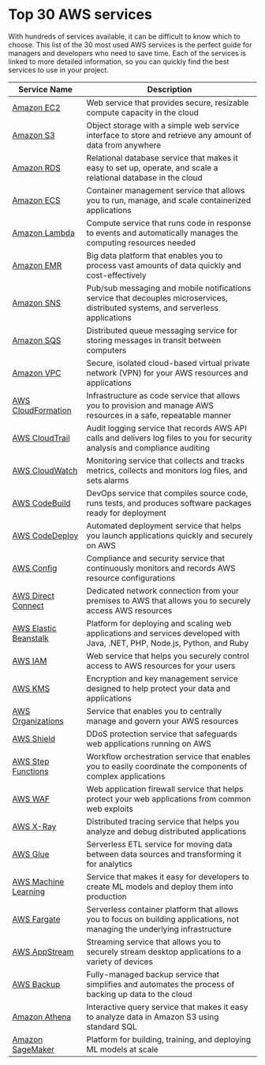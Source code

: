 
# Top 30 AWS services
With hundreds of services available, it can be difficult to know which to choose. This list of the 30 most used AWS services is the perfect guide for managers and developers who need to save time. Each of the services is linked to more detailed information, so you can quickly find the best services to use in your project.

| Service Name                                                      | Description                                                                                                                 |
| ----------------------------------------------------------------- | --------------------------------------------------------------------------------------------------------------------------------- |
| [Amazon EC2](https://aws.amazon.com/ec2/)                         | Web service that provides secure, resizable compute capacity in the cloud                                                         |
| [Amazon S3](https://aws.amazon.com/s3/)                           | Object storage with a simple web service interface to store and retrieve any amount of data from anywhere                         |
| [Amazon RDS](https://aws.amazon.com/rds/)                         | Relational database service that makes it easy to set up, operate, and scale a relational database in the cloud                   |
| [Amazon ECS](https://aws.amazon.com/ecs/)                         | Container management service that allows you to run, manage, and scale containerized applications                                 |
| [Amazon Lambda](https://aws.amazon.com/lambda/)                   | Compute service that runs code in response to events and automatically manages the computing resources needed                     |
| [Amazon EMR](https://aws.amazon.com/emr/)                         | Big data platform that enables you to process vast amounts of data quickly and cost-effectively                                   |
| [Amazon SNS](https://aws.amazon.com/sns/)                         | Pub/sub messaging and mobile notifications service that decouples microservices, distributed systems, and serverless applications |
| [Amazon SQS](https://aws.amazon.com/sqs/)                         | Distributed queue messaging service for storing messages in transit between computers                                             |
| [Amazon VPC](https://aws.amazon.com/vpc/)                         | Secure, isolated cloud-based virtual private network (VPN) for your AWS resources and applications                                |
| [AWS CloudFormation](https://aws.amazon.com/cloudformation/)      | Infrastructure as code service that allows you to provision and manage AWS resources in a safe, repeatable manner                 |
| [AWS CloudTrail](https://aws.amazon.com/cloudtrail/)              | Audit logging service that records AWS API calls and delivers log files to you for security analysis and compliance auditing      |
| [AWS CloudWatch](https://aws.amazon.com/cloudwatch/)              | Monitoring service that collects and tracks metrics, collects and monitors log files, and sets alarms                             |
| [AWS CodeBuild](https://aws.amazon.com/codebuild/)                | DevOps service that compiles source code, runs tests, and produces software packages ready for deployment                         |
| [AWS CodeDeploy](https://aws.amazon.com/codedeploy/)              | Automated deployment service that helps you launch applications quickly and securely on AWS                                       |
| [AWS Config](https://aws.amazon.com/config/)                      | Compliance and security service that continuously monitors and records AWS resource configurations                                |
| [AWS Direct Connect](https://aws.amazon.com/directconnect/)       | Dedicated network connection from your premises to AWS that allows you to securely access AWS resources                           |
| [AWS Elastic Beanstalk](https://aws.amazon.com/elasticbeanstalk/) | Platform for deploying and scaling web applications and services developed with Java, .NET, PHP, Node.js, Python, and Ruby        |
| [AWS IAM](https://aws.amazon.com/iam/)                            | Web service that helps you securely control access to AWS resources for your users                                                |
| [AWS KMS](https://aws.amazon.com/kms/)                            | Encryption and key management service designed to help protect your data and applications                                         |
| [AWS Organizations](https://aws.amazon.com/organizations/)        | Service that enables you to centrally manage and govern your AWS resources                                                        |
| [AWS Shield](https://aws.amazon.com/shield/)                      | DDoS protection service that safeguards web applications running on AWS                                                           |
| [AWS Step Functions](https://aws.amazon.com/step-functions/)      | Workflow orchestration service that enables you to easily coordinate the components of complex applications                       |
| [AWS WAF](https://aws.amazon.com/waf/)                            | Web application firewall service that helps protect your web applications from common web exploits                                |
| [AWS X-Ray](https://aws.amazon.com/xray/)                         | Distributed tracing service that helps you analyze and debug distributed applications                                             |
| [AWS Glue](https://aws.amazon.com/glue/)                          | Serverless ETL service for moving data between data sources and transforming it for analytics                                     |
| [AWS Machine Learning](https://aws.amazon.com/machine-learning/)  | Service that makes it easy for developers to create ML models and deploy them into production                                     |
| [AWS Fargate](https://aws.amazon.com/fargate/)                    | Serverless container platform that allows you to focus on building applications, not managing the underlying infrastructure       |
| [AWS AppStream](https://aws.amazon.com/appstream/)                | Streaming service that allows you to securely stream desktop applications to a variety of devices                                 |
| [AWS Backup](https://aws.amazon.com/backup/)                      | Fully-managed backup service that simplifies and automates the process of backing up data to the cloud                            |
| [Amazon Athena](https://aws.amazon.com/athena/)                   | Interactive query service that makes it easy to analyze data in Amazon S3 using standard SQL                                      |
| [Amazon SageMaker](https://aws.amazon.com/sagemaker/)             | Platform for building, training, and deploying ML models at scale                                                                 |

